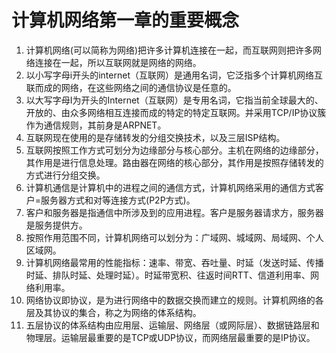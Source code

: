 # 计算机网络第一章的重要概念

1. 计算机网络(可以简称为网络)把许多计算机连接在一起，而互联网则把许多网络连接在一起，所以互联网就是网络的网络。
2. 以小写字母i开头的internet（互联网）是通用名词，它泛指多个计算机网络互联而成的网络，在这些网络之间的通信协议是任意的。
3. 以大写字母I为开头的Internet（互联网）是专用名词，它指当前全球最大的、开放的、由众多网络相互连接而成的特定的特定互联网。并采用TCP/IP协议簇作为通信规则，其前身是ARPNET。
4. 互联网现在使用的是存储转发的分组交换技术，以及三层ISP结构。
5. 互联网按照工作方式可划分为边缘部分与核心部分。主机在网络的边缘部分，其作用是进行信息处理。路由器在网络的核心部分，其作用是按照存储转发的方式进行分组交换。
6. 计算机通信是计算机中的进程之间的通信方式，计算机网络采用的通信方式客户=服务器方式和对等连接方式(P2P方式)。
7. 客户和服务器是指通信中所涉及到的应用进程。客户是服务器请求方，服务器是服务提供方。
8. 按照作用范围不同，计算机网络可以划分为：广域网、城域网、局域网、个人区域网。
9. 计算机网络最常用的性能指标：速率、带宽、吞吐量、时延（发送时延、传播时延、排队时延、处理时延）。时延带宽积、往返时间RTT、信道利用率、网络利用率。
10. 网络协议即协议，是为进行网络中的数据交换而建立的规则。计算机网络的各层及其协议的集合，称之为网络的体系结构。
11. 五层协议的体系结构由应用层、运输层、网络层（或网际层）、数据链路层和物理层。运输层最重要的是TCP或UDP协议，而网络层最重要的是IP协议。